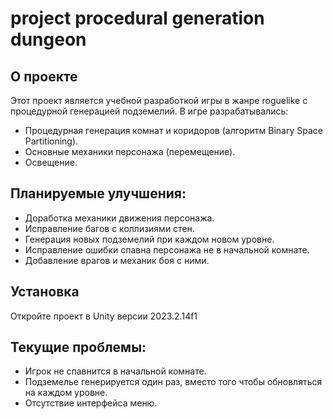 # project procedural generation dungeon

## О проекте
Этот проект является учебной разработкой игры в жанре roguelike с процедурной генерацией подземелий. В игре разрабатывались:
- Процедурная генерация комнат и коридоров (алгоритм Binary Space Partitioning).
- Основные механики персонажа (перемещение).
- Освещение.

## Планируемые улучшения:
- Доработка механики движения персонажа.
- Исправление багов с коллизиями стен.
- Генерация новых подземелий при каждом новом уровне.
- Исправление ошибки спавна персонажа не в начальной комнате.
- Добавление врагов и механик боя с ними.

## Установка
Откройте проект в Unity версии 2023.2.14f1

## Текущие проблемы:
- Игрок не спавнится в начальной комнате.
- Подземелье генерируется один раз, вместо того чтобы обновляться на каждом уровне.
- Отсутствие интерфейса меню.

